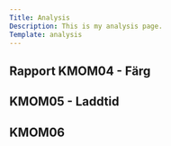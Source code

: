 ```yaml
---
Title: Analysis
Description: This is my analysis page.
Template: analysis
---
```


<div class="course-box kmom04">
    <h2>Rapport KMOM04 - Färg</h2>
    <a href="./analysis/kmom04" class="link"></a>
</div>

<div class="course-box kmom05">
    <h2>KMOM05 - Laddtid</h2>
    <a href="./analysis/02_load" class="link"></a>
</div>

<div class="course-box kmom06">
    <h2>KMOM06</h2>
    <a href="./analysis/kmom06" class="link"></a>
</div>
